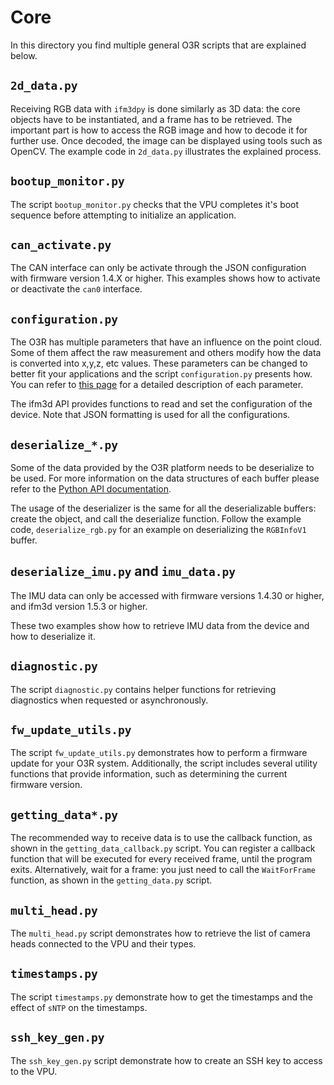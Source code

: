 # Core

In this directory you find multiple general O3R scripts that are explained below.

## `2d_data.py`

Receiving RGB data with `ifm3dpy` is done similarly as 3D data: the core objects have to be instantiated, and a frame has to be retrieved.
The important part is how to access the RGB image and how to decode it for further use.
Once decoded, the image can be displayed using tools such as OpenCV. The example code in `2d_data.py` illustrates the explained process.

## `bootup_monitor.py`

The script `bootup_monitor.py` checks that the VPU completes it's boot sequence before attempting to initialize an application.

## `can_activate.py`

The CAN interface can only be activate through the JSON configuration with firmware version 1.4.X or higher.
This examples shows how to activate or deactivate the `can0` interface.

## `configuration.py`

The O3R has multiple parameters that have an influence on the point cloud. Some of them affect the raw measurement and others modify how the data is converted into x,y,z, etc values. These parameters can be changed to better fit your applications and the script `configuration.py` presents how. You can refer to [this page](https://ifm3d.com/latest/Technology/3D/index_3d.html) for a detailed description of each parameter.

The ifm3d API provides functions to read and set the configuration of the device. Note that JSON formatting is used for all the configurations.

## `deserialize_*.py`

Some of the data provided by the O3R platform needs to be deserialize to be used.
For more information on the data structures of each buffer please refer to the [Python API documentation](https://api.ifm3d.com/latest/_autosummary/ifm3dpy.deserialize.html).

The usage of the deserializer is the same for all the deserializable buffers: create the object, and call the deserialize function. Follow the example code, `deserialize_rgb.py` for an example on deserializing the `RGBInfoV1` buffer.

## `deserialize_imu.py` and `imu_data.py`

The IMU data can only be accessed with firmware versions 1.4.30 or higher, and ifm3d version 1.5.3 or higher.

These two examples show how to retrieve IMU data from the device and how to deserialize it.

## `diagnostic.py`

The script `diagnostic.py` contains helper functions for retrieving diagnostics when requested or asynchronously.

## `fw_update_utils.py`

The script `fw_update_utils.py` demonstrates how to perform a firmware update for your O3R system. Additionally, the script includes several utility functions that provide information, such as determining the current firmware version.

## `getting_data*.py`

The recommended way to receive data is to use the callback function, as shown in the `getting_data_callback.py` script. You can register a callback function that will be executed for every received frame, until the program exits. Alternatively, wait for a frame: you just need to call the `WaitForFrame` function, as shown in the `getting_data.py` script.

## `multi_head.py`

The `multi_head.py` script demonstrates how to retrieve the list of camera heads connected to the VPU and their types.

## `timestamps.py`

The script `timestamps.py` demonstrate how to get the timestamps and the effect of `sNTP` on the timestamps.

## `ssh_key_gen.py`

The `ssh_key_gen.py` script demonstrate how to create an SSH key to access to the VPU.
